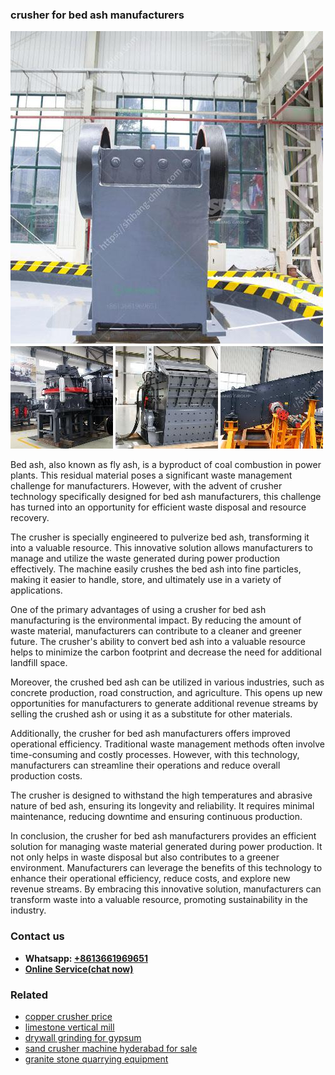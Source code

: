 <h3>crusher for bed ash manufacturers</h3><img src='1702260181.jpg' alt=''><p>Bed ash, also known as fly ash, is a byproduct of coal combustion in power plants. This residual material poses a significant waste management challenge for manufacturers. However, with the advent of crusher technology specifically designed for bed ash manufacturers, this challenge has turned into an opportunity for efficient waste disposal and resource recovery.</p><p>The crusher is specially engineered to pulverize bed ash, transforming it into a valuable resource. This innovative solution allows manufacturers to manage and utilize the waste generated during power production effectively. The machine easily crushes the bed ash into fine particles, making it easier to handle, store, and ultimately use in a variety of applications.</p><p>One of the primary advantages of using a crusher for bed ash manufacturing is the environmental impact. By reducing the amount of waste material, manufacturers can contribute to a cleaner and greener future. The crusher's ability to convert bed ash into a valuable resource helps to minimize the carbon footprint and decrease the need for additional landfill space.</p><p>Moreover, the crushed bed ash can be utilized in various industries, such as concrete production, road construction, and agriculture. This opens up new opportunities for manufacturers to generate additional revenue streams by selling the crushed ash or using it as a substitute for other materials.</p><p>Additionally, the crusher for bed ash manufacturers offers improved operational efficiency. Traditional waste management methods often involve time-consuming and costly processes. However, with this technology, manufacturers can streamline their operations and reduce overall production costs.</p><p>The crusher is designed to withstand the high temperatures and abrasive nature of bed ash, ensuring its longevity and reliability. It requires minimal maintenance, reducing downtime and ensuring continuous production.</p><p>In conclusion, the crusher for bed ash manufacturers provides an efficient solution for managing waste material generated during power production. It not only helps in waste disposal but also contributes to a greener environment. Manufacturers can leverage the benefits of this technology to enhance their operational efficiency, reduce costs, and explore new revenue streams. By embracing this innovative solution, manufacturers can transform waste into a valuable resource, promoting sustainability in the industry.</p><h3>Contact us</h3><ul><li><strong>Whatsapp:&nbsp;<a href="https://wa.me/8613661969651">+8613661969651</a></strong></li><li><a href="https://swt.shibang-china.com/?git&amp;zhl&amp;crusher for bed ash manufacturers"><strong>Online Service(chat now)</strong></a></li></ul><h3>Related</h3><ul><li><a href='copper crusher price.md'>copper crusher price</a></li><li><a href='limestone vertical mill.md'>limestone vertical mill</a></li><li><a href='drywall grinding for gypsum.md'>drywall grinding for gypsum</a></li><li><a href='sand crusher machine hyderabad for sale.md'>sand crusher machine hyderabad for sale</a></li><li><a href='granite stone quarrying equipment.md'>granite stone quarrying equipment</a></li></ul>